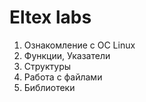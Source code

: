 # Eltex labs
1. Ознакомление с ОС Linux
2. Функции, Указатели
3. Структуры
4. Работа с файлами
5. Библиотеки

